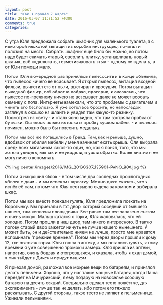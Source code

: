 ```yaml
---
layout: post
title: "Как я провёл 7 марта"
date: 2016-03-07 11:21:52 +0300
comments: true
categories: 
---
```

С утра Юля предложила собрать шкафчик для маленького туалета, я с некоторой неохотой вытащил из коробки инструкцию, почитал и положил на место. Собрать шкафчик ещё было бы можно, но потом надо будет снимать старый, сверлить плитку, устанавливать новый шкачик, всё подключать, герметизировать стык - одному не сделать, а от Юли помощи мало.

Потом Юля в очередной раз принялась пылесосить и в конце объявила, что пылесос ничего не всасывает. Я открыл пылесос, вытащил входной фильри, вычистил его от пыли, выстирал и просушил. Потом вытащил выходной фильтр, всё обратно собрал, проверил, и оказалось, что пылесос по-прежнему ничего не всасывает, даже не может всосать семечку с пола. Интернеты намекали, что это проблемы с двигателем и чинить его бесполезно. Я уже хотел все бросить, но напоследок заглянул в окошко на шланге и увидел там какую-то резинку. Посмотрел на свету - и стало ясно видно, что там застряла пробка от бутылки. Осталось только вытолкать пробку куском кабеля - и пылесос починен, можно было бы повесить медальку.

Потом мы всё же потащились в Гранд. Там, как и раньше, душно, вдобавок от обилия мебели у меня начинает ехать крыша. Юля выбрала среди всех магазином какой-то один, но, как я понял, того, что мы хотели увидеть, мы так и не увидели, и ушли обратно. Более внятно я не могу ничего вспомнить.

{% img center /images/2016/IMG_20160307_135901-PANO_800.jpg %}

Потом я накрошил яблок - в том числе два последних прошлогодних яблока с дачи - и мы испекли шарлотку. Можно даже сказать, что я испёк её сам, потому что Юля неотрывно сидела за компом и выбирала шкаф.

Потом мы все вместе поехали гулять, Юля предложила поехать на Воротынку. Мы приехали в тот двор, который соседний от бывшего нашего, там неплохая площадочка. Все равно там все завалено снегом и очень мокро. Малыш катался с горки, Юля жаловалась, что ей холодно. Потом прошли в наш двор, там ничего интересного. В такую погоду старый двор кажется ничуть не лучше нашего нынешнего. А может быть, он и действительно ничем не лучше, просто мне нравится вспоминать "прежние времена". Потом мы через дворы прошли к дому 12, где высокая горка. Юля пошла в аптеку, а мы остались гулять, к тому времени я уже совершенно промок и замёрз. Юля пришла из аптеки, напротив, очень бодрая и отогревшаяся, и сказала, чтобы я ехал домой, а они зайдут в Дикси и придут пешком.

Я приехал домой, разложил все мокрые вещи по батареям, и принялся делать пельмени. Хорошо, что у нас такие мощные батареи, когда Паша переедет на Мичуринский, я ему подарую на новоселье хорошую батарею на десять секций. Специально сделал тесто пожёстче, для эксперимента - лучше так не делать, ибо потом его тяжело раскатывать. С другой стороны, такое тесто не липнет к пельменнице. Ужинали пельменями.
